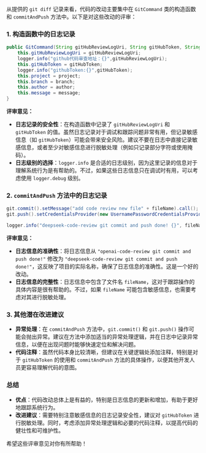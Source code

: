 从提供的 `git diff` 记录来看，代码的改动主要集中在 `GitCommand` 类的构造函数和 `commitAndPush` 方法中。以下是对这些改动的评审：

### 1. 构造函数中的日志记录
```java
public GitCommand(String gitHubReviewLogUri, String gitHubToken, String project, String branch, String author, String message) {
    this.gitHubReviewLogUri = gitHubReviewLogUri;
    logger.info("github代码审查地址：{}",gitHubReviewLogUri);
    this.gitHubToken = gitHubToken;
    logger.info("githubToken:{}",gitHubToken);
    this.project = project;
    this.branch = branch;
    this.author = author;
    this.message = message;
}
```
**评审意见：**
- **日志记录的安全性**：在构造函数中记录了 `gitHubReviewLogUri` 和 `gitHubToken` 的值。虽然日志记录对于调试和跟踪问题非常有用，但记录敏感信息（如 `gitHubToken`）可能会带来安全风险。建议不要在日志中直接记录敏感信息，或者至少对敏感信息进行脱敏处理（例如只记录部分字符或使用掩码）。
- **日志级别的选择**：`logger.info` 是合适的日志级别，因为这里记录的信息对于理解系统行为是有帮助的。不过，如果这些日志信息只在调试时有用，可以考虑使用 `logger.debug` 级别。

### 2. `commitAndPush` 方法中的日志记录
```java
git.commit().setMessage("add code review new file" + fileName).call();
git.push().setCredentialsProvider(new UsernamePasswordCredentialsProvider(gitHubToken, "")).call();

logger.info("deepseek-code-review git commit and push done! {}", fileName);
```
**评审意见：**
- **日志信息的准确性**：将日志信息从 `"openai-code-review git commit and push done!"` 修改为 `"deepseek-code-review git commit and push done!"`，这反映了项目的实际名称，确保了日志信息的准确性。这是一个好的改动。
- **日志信息的完整性**：日志信息中包含了文件名 `fileName`，这对于跟踪操作的具体内容是很有帮助的。不过，如果 `fileName` 可能包含敏感信息，也需要考虑对其进行脱敏处理。

### 3. 其他潜在改进建议
- **异常处理**：在 `commitAndPush` 方法中，`git.commit()` 和 `git.push()` 操作可能会抛出异常。建议在方法中添加适当的异常处理逻辑，并在日志中记录异常信息，以便在出现问题时能够快速定位和解决问题。
- **代码注释**：虽然代码本身比较清晰，但建议在关键逻辑处添加注释，特别是对于 `gitHubToken` 的使用和 `commitAndPush` 方法的具体操作，以便其他开发人员更容易理解代码的意图。

### 总结
- **优点**：代码改动总体上是有益的，特别是日志信息的更新和增加，有助于更好地跟踪系统行为。
- **改进建议**：需要特别注意敏感信息的日志记录安全性，建议对 `gitHubToken` 进行脱敏处理。同时，考虑添加异常处理逻辑和必要的代码注释，以提高代码的健壮性和可维护性。

希望这些评审意见对你有所帮助！